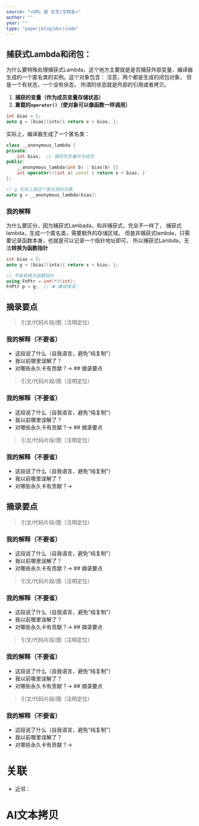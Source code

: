```yaml
---
source: "<URL 或 论文/文档名>"
author: ""
year: ""
type: "paper|blog|doc|code"
---
```

## 捕获式Lambda和闭包：
为什么要特殊处理捕获式Lambda，这个地方主要就是是否捕获外部变量，编译器生成的一个匿名类的实例。这个对象包含：
注意，两个都是生成的闭包对象， 但是一个有状态，一个没有状态， 所谓的状态就是外部的引用或者拷贝。

1. **捕获的变量（作为成员变量存储状态）**
2. **重载的`operator()`（使对象可以像函数一样调用）**

```cpp
int bias = 5;
auto g = [bias](intx){ return x + bias; };
```
实际上，编译器生成了一个匿名类：
```cpp
class __anonymous_lambda {
private:
    int bias;  // 捕获的变量作为成员
public:
    __anonymous_lambda(int b) : bias(b) {}
    int operator()(int x) const { return x + bias; }
};

// g 实际上是这个匿名类的对象
auto g = __anonymous_lambda(bias);
```



### 我的解释
为什么要区分，因为捕获式Lambada，和非捕获式，完全不一样了，
捕获式lambda，生成一个匿名类，需要额外的存储区域，
但是非捕获式lambda，只需要记录函数本身，也就是可以记录一个指针地址即可，
所以捕获式Lambda，无法**转换为函数指针**
```cpp
int bias = 5;
auto g = [bias](intx){ return x + bias; };

// 不能转换为函数指针
using FnPtr = int(*)(int);
FnPtr p = g;  // ❌ 编译错误！
```

## 摘录要点
> 引文/代码片段/图（注明定位）

### 我的解释（不要省）
- 这段说了什么（自我语言，避免“纯复制”）
- 我以前哪里误解了？
- 对哪些永久卡有贡献？→ ## 摘录要点
> 引文/代码片段/图（注明定位）

### 我的解释（不要省）
- 这段说了什么（自我语言，避免“纯复制”）
- 我以前哪里误解了？
- 对哪些永久卡有贡献？→ ## 摘录要点
> 引文/代码片段/图（注明定位）

### 我的解释（不要省）
- 这段说了什么（自我语言，避免“纯复制”）
- 我以前哪里误解了？
- 对哪些永久卡有贡献？→ 
## 摘录要点
> 引文/代码片段/图（注明定位）

### 我的解释（不要省）
- 这段说了什么（自我语言，避免“纯复制”）
- 我以前哪里误解了？
- 对哪些永久卡有贡献？→ ## 摘录要点
> 引文/代码片段/图（注明定位）

### 我的解释（不要省）
- 这段说了什么（自我语言，避免“纯复制”）
- 我以前哪里误解了？
- 对哪些永久卡有贡献？→ ## 摘录要点
> 引文/代码片段/图（注明定位）

### 我的解释（不要省）
- 这段说了什么（自我语言，避免“纯复制”）
- 我以前哪里误解了？
- 对哪些永久卡有贡献？→ ## 摘录要点
> 引文/代码片段/图（注明定位）

### 我的解释（不要省）
- 这段说了什么（自我语言，避免“纯复制”）
- 我以前哪里误解了？
- 对哪些永久卡有贡献？→ 
# 关联
- 近邻：



# AI文本拷贝

